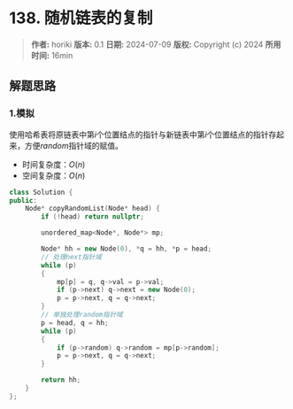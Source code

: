 # 138. 随机链表的复制

> **作者:** horiki
> **版本:** 0.1
> **日期:** 2024-07-09
> **版权:** Copyright (c) 2024
> **所用时间:** 16min

## 解题思路
### 1.模拟

使用哈希表将原链表中第$i$个位置结点的指针与新链表中第$i$个位置结点的指针存起来，方便$random$指针域的赋值。

- 时间复杂度：$O(n)$
- 空间复杂度：$O(n)$

```C++
class Solution {
public:
    Node* copyRandomList(Node* head) {
        if (!head) return nullptr;

        unordered_map<Node*, Node*> mp;

        Node* hh = new Node(0), *q = hh, *p = head;
        // 处理next指针域
        while (p)
        {
            mp[p] = q, q->val = p->val;
            if (p->next) q->next = new Node(0);
            p = p->next, q = q->next;
        }
        // 单独处理random指针域
        p = head, q = hh;
        while (p)
        {
            if (p->random) q->random = mp[p->random];
            p = p->next, q = q->next;
        }

        return hh;
    }
};
```